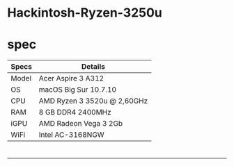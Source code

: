 # Hackintosh-Ryzen-3250u
# spec 
| Specs | Details |
|------------|-------------------------------|
| Model | Acer Aspire 3 A312 |
| OS | macOS Big Sur 10.7.10 |
| CPU | AMD Ryzen 3 3520u @ 2,60GHz |
| RAM | 8 GB DDR4 2400MHz |
| iGPU | AMD Radeon Vega 3 2Gb |
| WiFi | Intel AC-3168NGW |
# 
---------------------------------------------------------------------
